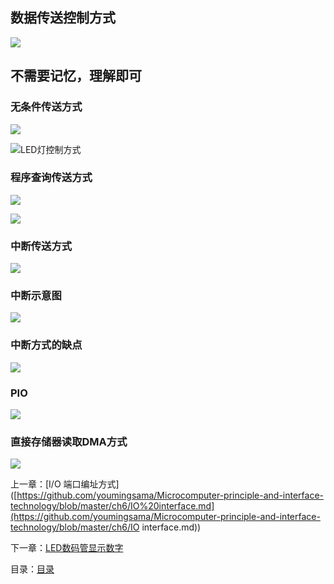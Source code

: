 ## 数据传送控制方式

![](http://m.qpic.cn/psc?/V14YMjxf2CzsRr/NrBG0KpF3EQEf3NYGEmEN7SyKdjtQryRpGUtbSFSoWg.LU5b6uXnxXOIKY1sEetHPtliJSlqp598rHXxOFv*FA!!/b&bo=ngXxAQAAAAADB0k!&rf=viewer_4&t=5)

## 不需要记忆，理解即可

### 无条件传送方式

![](http://m.qpic.cn/psc?/V14YMjxf2CzsRr/NrBG0KpF3EQEf3NYGEmEN.Hn8mfs9bJggCirNu5mekRZyYRrkhmeIdlNBI9D8FevaZN2hehf5HJSxab*nzuscA!!/b&bo=eALfAAAAAAADB4c!&rf=viewer_4&t=5)



![LED灯控制方式](http://m.qpic.cn/psc?/V14YMjxf2CzsRr/NrBG0KpF3EQEf3NYGEmENw3kIvzd31i8s3vIKJRyc3ephIo4*DwRG09A3o1NjcPK4LyGEGDDdOLluPf4ZiJNAw!!/b&bo=nwX*AwAAAAADB0Q!&rf=viewer_4&t=5)

### 程序查询传送方式

![](http://m.qpic.cn/psc?/V14YMjxf2CzsRr/jkqgNxaPJb7RsklupiKoXa9RtUI228dWeApWJHbfyR2sSVdrGSwoYVQRfziQnaKrnm4IBWrcniZfVD6gP6*kuu0GkU.qXaE05Cw.F4eSCR8!/b&bo=hQNTAQAAAAADJ9Y!&rf=viewer_4&t=5)

![](http://m.qpic.cn/psc?/V14YMjxf2CzsRr/jkqgNxaPJb7RsklupiKoXY6SfDwWpSxlaLdOtQKXiCCHq5zNz8TIfmC0gyKu6BeZic1uzx1YmJbnGCTvthcz.fTT*6QM6Ea1QvPNe*fp.Mc!/b&bo=XgOMAAAAAAADF.M!&rf=viewer_4&t=5)

### 中断传送方式

![](http://m.qpic.cn/psc?/V14YMjxf2CzsRr/NrBG0KpF3EQEf3NYGEmEN2HjAN3SsdNVdSVOZc4JVRs5ttL7Qrt9DY0wgNiydeLAoC1WsBM1DYpMcukrhhsgqg!!/b&bo=ggM4AQAAAAADB5o!&rf=viewer_4&t=5)

### 中断示意图

![](http://m.qpic.cn/psc?/V14YMjxf2CzsRr/NrBG0KpF3EQEf3NYGEmEN7h4rGbWqFFr8TSkFBj*PBvT40qXv5nWcIrMlbElMtxicwMxOoGAf*cAfJlDEDHtIg!!/b&bo=gAPGAQAAAAADB2Y!&rf=viewer_4&t=5)

### 中断方式的缺点

![](http://m.qpic.cn/psc?/V14YMjxf2CzsRr/jkqgNxaPJb7RsklupiKoXTr4eT2iyIiwQ1buEyB1.nUd6WFR4xwJugssoS8Uizbn8adcroZInXlAdDepXRncfeI6ZRkidrAtoO2cr8m4C2A!/b&bo=gAOeAAAAAAADFy8!&rf=viewer_4&t=5)



### PIO

![](http://m.qpic.cn/psc?/V14YMjxf2CzsRr/NrBG0KpF3EQEf3NYGEmENzqiF49.RE8KU5u8mw2YP8og6*jZe6lvNPUXyBV7PwMMiY9.g6.LrI9AKwTQPJYYEg!!/b&bo=dAPFAAAAAAADB5A!&rf=viewer_4&t=5)

### 直接存储器读取DMA方式

![](http://m.qpic.cn/psc?/V14YMjxf2CzsRr/NrBG0KpF3EQEf3NYGEmEN0WtVI5zXNi1OjEDBRDOfY.JgUu3GpZXJSH.zlb.DmgySxSbMY38asQYwWsM6sIVKg!!/b&bo=cgLKAAAAAAADB5g!&rf=viewer_4&t=5)

上一章：[I/O 端口编址方式]([https://github.com/youmingsama/Microcomputer-principle-and-interface-technology/blob/master/ch6/IO%20interface.md](https://github.com/youmingsama/Microcomputer-principle-and-interface-technology/blob/master/ch6/IO interface.md))

下一章：[LED数码管显示数字](https://github.com/youmingsama/Microcomputer-principle-and-interface-technology/blob/master/ch6/LED.md)

目录：[目录](https://github.com/youmingsama/Microcomputer-principle-and-interface-technology/blob/master/catalog/catalog.md)

